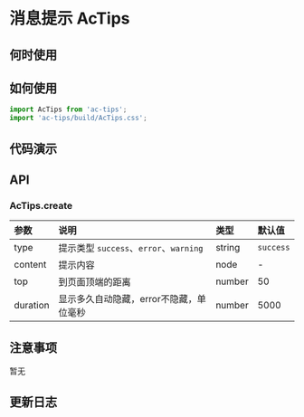 # 消息提示 AcTips


## 何时使用


## 如何使用

```js
import AcTips from 'ac-tips';
import 'ac-tips/build/AcTips.css';

```

## 代码演示

## API

### AcTips.create

|参数|说明|类型|默认值|
|:---|:-----|:----|:------|
|type|提示类型 `success`、`error`、`warning`|string|`success`|
|content|提示内容|node|-|
|top|到页面顶端的距离|number|50|
|duration|显示多久自动隐藏，error不隐藏，单位毫秒|number|5000|








 ## 注意事项

 暂无

 ## 更新日志